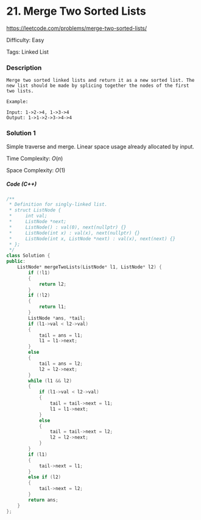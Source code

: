# 21. Merge Two Sorted Lists

<https://leetcode.com/problems/merge-two-sorted-lists/>

Difficulty: Easy

Tags: Linked List

### Description
```plain
Merge two sorted linked lists and return it as a new sorted list. The new list should be made by splicing together the nodes of the first two lists.

Example:

Input: 1->2->4, 1->3->4
Output: 1->1->2->3->4->4
```

### Solution 1
Simple traverse and merge. Linear space usage already allocated by input.

Time Complexity: $O(n)$

Space Complexity: $O(1)$

##### Code (C++)
```cpp
/**
 * Definition for singly-linked list.
 * struct ListNode {
 *     int val;
 *     ListNode *next;
 *     ListNode() : val(0), next(nullptr) {}
 *     ListNode(int x) : val(x), next(nullptr) {}
 *     ListNode(int x, ListNode *next) : val(x), next(next) {}
 * };
 */
class Solution {
public:
    ListNode* mergeTwoLists(ListNode* l1, ListNode* l2) {
        if (!l1)
        {
            return l2;
        }
        if (!l2)
        {
            return l1;
        }
        ListNode *ans, *tail;
        if (l1->val < l2->val)
        {
            tail = ans = l1;
            l1 = l1->next;
        }
        else
        {
            tail = ans = l2;
            l2 = l2->next;
        }
        while (l1 && l2)
        {
            if (l1->val < l2->val)
            {
                tail = tail->next = l1;
                l1 = l1->next;
            }
            else
            {
                tail = tail->next = l2;
                l2 = l2->next;
            }
        }
        if (l1)
        {
            tail->next = l1;
        }
        else if (l2)
        {
            tail->next = l2;
        }
        return ans;
    }
};
```
